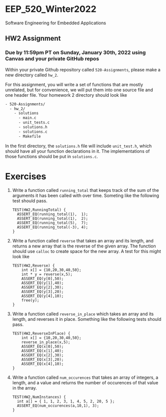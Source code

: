 # EEP_520_Winter2022

Software Engineering for Embedded Applications

## HW2 Assignment

### Due by 11:59pm PT on Sunday, January 30th, 2022 using Canvas and your private GitHub repos

Within your private Github repository called `520-Assignments`, please make a new directory called `hw_2`.

For this assignment, you will write a set of functions that are mostly unrelated, but for convenience, we will put them into one source file and one header file. Your homework 2 directory should look like

```bash
- 520-Assignments/
  - hw_2/
    - solutions
      - main.c
      - unit_tests.c
      - solutions.h
      - solutions.c
      - Makefile
```

In the first directory, the `solutions.h` file will include `unit_test.h`, which should have all your function declarations in it. The implementations of those functions should be put in `solutions.c`.

# Exercises

1.  Write a function called `running_total` that keeps track of the sum of the arguments it has been called with over time. Someting like the following test should pass.

        TEST(HW2,RunningTotal) {
          ASSERT_EQ(running_total(1),  1);
          ASSERT_EQ(running_total(1),  2);
          ASSERT_EQ(running_total(5),  7);
          ASSERT_EQ(running_total(-3), 4);
        }

2.  Write a function called `reverse` that takes an array and its length, and returns a new array that is the reverse of the given array. The function should use `calloc` to create space for the new array. A test for this might look like

        TEST(HW2,Reverse) {
            int x[] = {10,20,30,40,50};
            int * y = reverse(x,5);
            ASSERT_EQ(y[0],50);
            ASSERT_EQ(y[1],40);
            ASSERT_EQ(y[2],30);
            ASSERT_EQ(y[3],20);
            ASSERT_EQ(y[4],10);
            free(y);
        }

3.  Write a function called `reverse_in_place` which takes an array and its length, and reverses it in place. Something like the following tests should pass.

        TEST(HW2,ReverseInPlace) {
            int x[] = {10,20,30,40,50};
            reverse_in_place(x,5);
            ASSERT_EQ(x[0],50);
            ASSERT_EQ(x[1],40);
            ASSERT_EQ(x[2],30);
            ASSERT_EQ(x[3],20);
            ASSERT_EQ(x[4],10);
        }

4.  Write a function called `num_occurences` that takes an array of integers, a length, and a value and returns the number of occurences of that value in the array.

        TEST(HW2,NumInstances) {
          int a[] = { 1, 1, 2, 3, 1, 4, 5, 2, 20, 5 };
          ASSERT_EQ(num_occurences(a,10,1), 3);
        }
